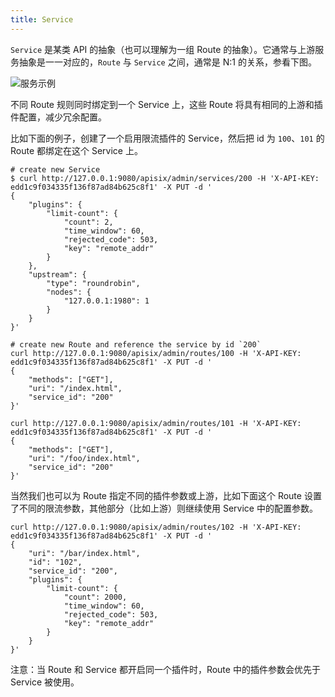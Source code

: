 ```yaml
---
title: Service
---
```


<!--
#
# Licensed to the Apache Software Foundation (ASF) under one or more
# contributor license agreements.  See the NOTICE file distributed with
# this work for additional information regarding copyright ownership.
# The ASF licenses this file to You under the Apache License, Version 2.0
# (the "License"); you may not use this file except in compliance with
# the License.  You may obtain a copy of the License at
#
#     http://www.apache.org/licenses/LICENSE-2.0
#
# Unless required by applicable law or agreed to in writing, software
# distributed under the License is distributed on an "AS IS" BASIS,
# WITHOUT WARRANTIES OR CONDITIONS OF ANY KIND, either express or implied.
# See the License for the specific language governing permissions and
# limitations under the License.
#
-->

`Service` 是某类 API 的抽象（也可以理解为一组 Route 的抽象）。它通常与上游服务抽象是一一对应的，`Route`
与 `Service` 之间，通常是 N:1 的关系，参看下图。

![服务示例](https://raw.githubusercontent.com/apache/apisix/release/2.13/docs/assets/images/service-example.png)

不同 Route 规则同时绑定到一个 Service 上，这些 Route 将具有相同的上游和插件配置，减少冗余配置。

比如下面的例子，创建了一个启用限流插件的 Service，然后把 id 为 `100`、`101` 的 Route 都绑定在这个 Service 上。

```shell
# create new Service
$ curl http://127.0.0.1:9080/apisix/admin/services/200 -H 'X-API-KEY: edd1c9f034335f136f87ad84b625c8f1' -X PUT -d '
{
    "plugins": {
        "limit-count": {
            "count": 2,
            "time_window": 60,
            "rejected_code": 503,
            "key": "remote_addr"
        }
    },
    "upstream": {
        "type": "roundrobin",
        "nodes": {
            "127.0.0.1:1980": 1
        }
    }
}'

# create new Route and reference the service by id `200`
curl http://127.0.0.1:9080/apisix/admin/routes/100 -H 'X-API-KEY: edd1c9f034335f136f87ad84b625c8f1' -X PUT -d '
{
    "methods": ["GET"],
    "uri": "/index.html",
    "service_id": "200"
}'

curl http://127.0.0.1:9080/apisix/admin/routes/101 -H 'X-API-KEY: edd1c9f034335f136f87ad84b625c8f1' -X PUT -d '
{
    "methods": ["GET"],
    "uri": "/foo/index.html",
    "service_id": "200"
}'
```

当然我们也可以为 Route 指定不同的插件参数或上游，比如下面这个 Route 设置了不同的限流参数，其他部分（比如上游）则继续使用 Service 中的配置参数。

```shell
curl http://127.0.0.1:9080/apisix/admin/routes/102 -H 'X-API-KEY: edd1c9f034335f136f87ad84b625c8f1' -X PUT -d '
{
    "uri": "/bar/index.html",
    "id": "102",
    "service_id": "200",
    "plugins": {
        "limit-count": {
            "count": 2000,
            "time_window": 60,
            "rejected_code": 503,
            "key": "remote_addr"
        }
    }
}'
```

注意：当 Route 和 Service 都开启同一个插件时，Route 中的插件参数会优先于 Service 被使用。
